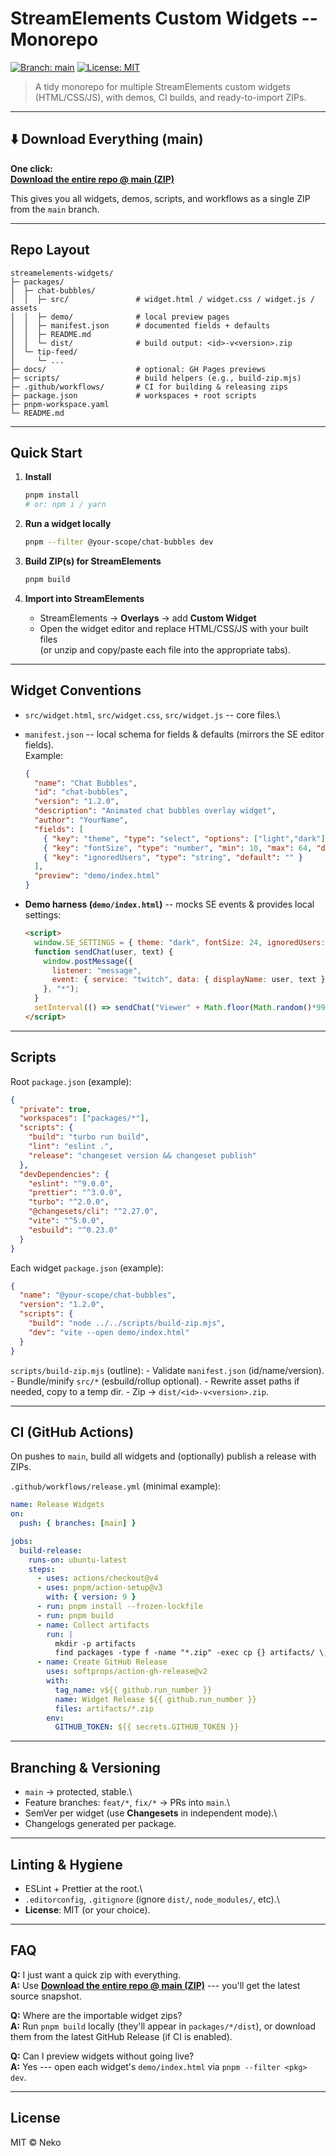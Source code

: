 # StreamElements Custom Widgets -- Monorepo

[![Branch:
main](https://img.shields.io/badge/branch-main-blue.svg)](../../tree/main)
[![License:
MIT](https://img.shields.io/badge/License-MIT-green.svg)](./LICENSE)

> A tidy monorepo for multiple StreamElements custom widgets
> (HTML/CSS/JS), with demos, CI builds, and ready-to-import ZIPs.

------------------------------------------------------------------------

## ⬇️ Download Everything (main)

**One click:**\
**[Download the entire repo @ main
(ZIP)](https://github.com/USERNAME/REPO/archive/refs/heads/main.zip)**

This gives you all widgets, demos, scripts, and workflows as a single
ZIP from the `main` branch.

------------------------------------------------------------------------

## Repo Layout

    streamelements-widgets/
    ├─ packages/
    │  ├─ chat-bubbles/
    │  │  ├─ src/               # widget.html / widget.css / widget.js / assets
    │  │  ├─ demo/              # local preview pages
    │  │  ├─ manifest.json      # documented fields + defaults
    │  │  ├─ README.md
    │  │  └─ dist/              # build output: <id>-v<version>.zip
    │  └─ tip-feed/
    │     └─ ...
    ├─ docs/                    # optional: GH Pages previews
    ├─ scripts/                 # build helpers (e.g., build-zip.mjs)
    ├─ .github/workflows/       # CI for building & releasing zips
    ├─ package.json             # workspaces + root scripts
    ├─ pnpm-workspace.yaml
    └─ README.md

------------------------------------------------------------------------

## Quick Start

1.  **Install**

    ``` bash
    pnpm install
    # or: npm i / yarn
    ```

2.  **Run a widget locally**

    ``` bash
    pnpm --filter @your-scope/chat-bubbles dev
    ```

3.  **Build ZIP(s) for StreamElements**

    ``` bash
    pnpm build
    ```

4.  **Import into StreamElements**

    -   StreamElements → **Overlays** → add **Custom Widget**
    -   Open the widget editor and replace HTML/CSS/JS with your built
        files\
        (or unzip and copy/paste each file into the appropriate tabs).

------------------------------------------------------------------------

## Widget Conventions

-   `src/widget.html`, `src/widget.css`, `src/widget.js` -- core files.\

-   `manifest.json` -- local schema for fields & defaults (mirrors the
    SE editor fields).\
    Example:

    ``` json
    {
      "name": "Chat Bubbles",
      "id": "chat-bubbles",
      "version": "1.2.0",
      "description": "Animated chat bubbles overlay widget",
      "author": "YourName",
      "fields": [
        { "key": "theme", "type": "select", "options": ["light","dark"], "default": "dark" },
        { "key": "fontSize", "type": "number", "min": 10, "max": 64, "default": 24 },
        { "key": "ignoredUsers", "type": "string", "default": "" }
      ],
      "preview": "demo/index.html"
    }
    ```

-   **Demo harness (`demo/index.html`)** -- mocks SE events & provides
    local settings:

    ``` html
    <script>
      window.SE_SETTINGS = { theme: "dark", fontSize: 24, ignoredUsers: "" };
      function sendChat(user, text) {
        window.postMessage({
          listener: "message",
          event: { service: "twitch", data: { displayName: user, text } }
        }, "*");
      }
      setInterval(() => sendChat("Viewer" + Math.floor(Math.random()*99), "hello!"), 3000);
    </script>
    ```

------------------------------------------------------------------------

## Scripts

Root `package.json` (example):

``` json
{
  "private": true,
  "workspaces": ["packages/*"],
  "scripts": {
    "build": "turbo run build",
    "lint": "eslint .",
    "release": "changeset version && changeset publish"
  },
  "devDependencies": {
    "eslint": "^9.0.0",
    "prettier": "^3.0.0",
    "turbo": "^2.0.0",
    "@changesets/cli": "^2.27.0",
    "vite": "^5.0.0",
    "esbuild": "^0.23.0"
  }
}
```

Each widget `package.json` (example):

``` json
{
  "name": "@your-scope/chat-bubbles",
  "version": "1.2.0",
  "scripts": {
    "build": "node ../../scripts/build-zip.mjs",
    "dev": "vite --open demo/index.html"
  }
}
```

`scripts/build-zip.mjs` (outline): - Validate `manifest.json`
(id/name/version). - Bundle/minify `src/*` (esbuild/rollup optional). -
Rewrite asset paths if needed, copy to a temp dir. - Zip →
`dist/<id>-v<version>.zip`.

------------------------------------------------------------------------

## CI (GitHub Actions)

On pushes to `main`, build all widgets and (optionally) publish a
release with ZIPs.

`.github/workflows/release.yml` (minimal example):

``` yaml
name: Release Widgets
on:
  push: { branches: [main] }

jobs:
  build-release:
    runs-on: ubuntu-latest
    steps:
      - uses: actions/checkout@v4
      - uses: pnpm/action-setup@v3
        with: { version: 9 }
      - run: pnpm install --frozen-lockfile
      - run: pnpm build
      - name: Collect artifacts
        run: |
          mkdir -p artifacts
          find packages -type f -name "*.zip" -exec cp {} artifacts/ \;
      - name: Create GitHub Release
        uses: softprops/action-gh-release@v2
        with:
          tag_name: v${{ github.run_number }}
          name: Widget Release ${{ github.run_number }}
          files: artifacts/*.zip
        env:
          GITHUB_TOKEN: ${{ secrets.GITHUB_TOKEN }}
```

------------------------------------------------------------------------

## Branching & Versioning

-   `main` → protected, stable.\
-   Feature branches: `feat/*`, `fix/*` → PRs into `main`.\
-   SemVer per widget (use **Changesets** in independent mode).\
-   Changelogs generated per package.

------------------------------------------------------------------------

## Linting & Hygiene

-   ESLint + Prettier at the root.\
-   `.editorconfig`, `.gitignore` (ignore `dist/`, `node_modules/`,
    etc).\
-   **License**: MIT (or your choice).

------------------------------------------------------------------------

## FAQ

**Q:** I just want a quick zip with everything.\
**A:** Use **[Download the entire repo @ main
(ZIP)](https://github.com/USERNAME/REPO/archive/refs/heads/main.zip)**
--- you'll get the latest source snapshot.

**Q:** Where are the importable widget zips?\
**A:** Run `pnpm build` locally (they'll appear in `packages/*/dist`),
or download them from the latest GitHub Release (if CI is enabled).

**Q:** Can I preview widgets without going live?\
**A:** Yes --- open each widget's `demo/index.html` via
`pnpm --filter <pkg> dev`.

------------------------------------------------------------------------

## License

MIT © Neko

